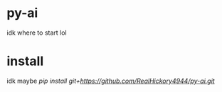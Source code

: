 # py-ai
idk where to start lol
# install
idk maybe _pip install git+https://github.com/RealHickory4944/py-ai.git_
